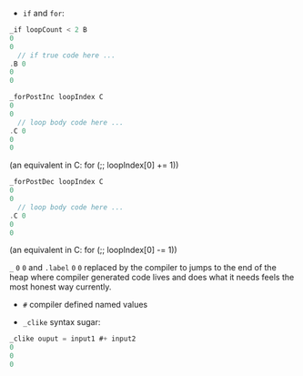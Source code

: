 * `if` and `for`:
```c
_if loopCount < 2 B
0
0
  // if true code here ...
.B 0
0
0
```
```c
_forPostInc loopIndex C
0
0
  // loop body code here ...
.C 0
0
0
```
(an equivalent in C: for (;; loopIndex[0] += 1))
```c
_forPostDec loopIndex C
0
0
  // loop body code here ...
.C 0
0
0
```
(an equivalent in C: for (;; loopIndex[0] -= 1))

`_` `0` `0` and `.label` `0` `0` replaced by the compiler to jumps to the end of the heap where compiler generated code lives and does what it needs feels the most honest way currently.

* `#` compiler defined named values

* `_clike` syntax sugar:
```c
_clike ouput = input1 #+ input2
0
0
0
```
